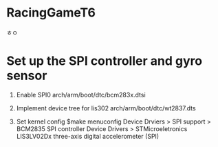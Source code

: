 # RacingGameT6

ㅎㅇ

# Set up the SPI controller and gyro sensor
1. Enable SPI0
   arch/arm/boot/dtc/bcm283x.dtsi
   
2. Implement device tree for lis302
   arch/arm/boot/dtc/wt2837.dts
   
3. Set kernel config
   $make menuconfig
   Device Drviers > SPI support > BCM2835 SPI controller
   Device Drivers > STMicroeletronics LIS3LV02Dx three-axis digital accelerometer (SPI)
   

